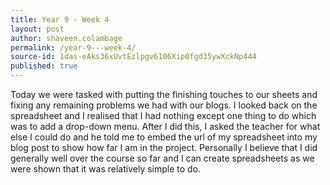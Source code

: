 ```yaml
---
title: Year 9 - Week 4
layout: post
author: shaveen.colambage
permalink: /year-9---week-4/
source-id: 1das-eAks36xUvtEzlpgv6106Xip0fgd35ywXckNp444
published: true
---
```

Today we were tasked with putting the finishing touches to our sheets and fixing any remaining problems we had with our blogs. I looked back on the spreadsheet and I realised that I had nothing except one thing to do which was to add a drop-down menu. After I did this, I asked the teacher for what else I could do and he told me to embed the url of my spreadsheet into my blog post to show how far I am in the project. Personally I believe that I did generally well over the course so far and I can create spreadsheets as we were shown that it was relatively simple to do.

